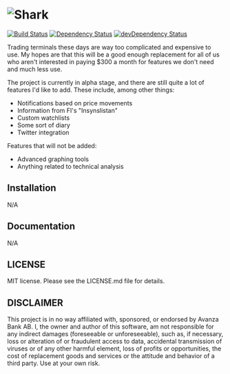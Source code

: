 # ![Shark](https://www.dropbox.com/s/gbmgmvdmekog330/shark.png?raw=1)

[![Build Status](https://travis-ci.org/fhqvst/shark.svg?branch=master)](https://travis-ci.org/fhqvst/shark)
[![Dependency Status](https://david-dm.org/fhqvst/shark.svg)](https://david-dm.org/fhqvst/shark)
[![devDependency Status](https://david-dm.org/fhqvst/shark/dev-status.svg)](https://david-dm.org/fhqvst/shark#info=devDependencies)

Trading terminals these days are way too complicated and expensive to use. My hopes are that this will be a good enough replacement for all of us who aren't interested in paying $300 a month for features we don't need and much less use. 

The project is currently in alpha stage, and there are still quite a lot of features I'd like to add. These include, among other things:
* Notifications based on price movements
* Information from FI's "Insynslistan"
* Custom watchlists
* Some sort of diary
* Twitter integration

Features that will not be added:
* Advanced graphing tools
* Anything related to technical analysis

## Installation

N/A

## Documentation

N/A

## LICENSE

MIT license. Please see the LICENSE.md file for details.

## DISCLAIMER
This project is in no way affiliated with, sponsored, or endorsed by Avanza Bank AB. I, the owner and author of this software, am not responsible for any indirect damages (foreseeable or unforeseeable), such as, if necessary, loss or alteration of or fraudulent access to data, accidental transmission of viruses or of any other harmful element, loss of profits or opportunities, the cost of replacement goods and services or the attitude and behavior of a third party. Use at your own risk.
